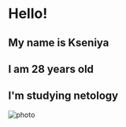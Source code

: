 # Hello!
## My name is Kseniya
## I am 28 years old
## I'm studying netology

![photo](https://avatars.dzeninfra.ru/get-zen_doc/1707291/pub_60bc8808b680955261f44b91_60bc885dbbd59741782f33fc/scale_1200)


